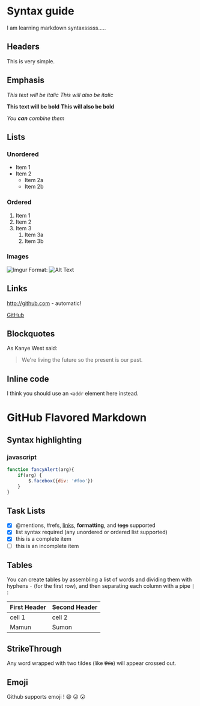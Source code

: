 # Syntax guide
I am learning markdown syntaxsssss..... 

## Headers

This is very simple. 

## Emphasis

*This text will be italic*
_This will also be italic_

**This text will be bold**
__This will also be bold__

_You **can** combine them_

## Lists

### Unordered
* Item 1
* Item 2
	* Item 2a
	* Item 2b
	
### Ordered
1. Item 1
1. Item 2
1. Item 3
	1. Item 3a
	1. Item 3b
	
### Images
![Imgur](http://i.imgur.com/NhmmwFQ.png)
Format: ![Alt Text](url)

## Links
http://github.com - automatic!

[GitHub](http://github.com)

## Blockquotes

As Kanye West said:

> We're living the future so
> the present is our past.

## Inline code

I think you should use an `<addr` element here instead.

# GitHub Flavored Markdown

## Syntax highlighting

### javascript
```javascript
function fancyAlert(arg){
	if(arg) {
		$.facebox({div: '#foo'})
	}
}
```

## Task Lists
- [x] @mentions, #refs, [links](), **formatting**, and <del>tags</del> supported
- [x] list syntax required (any unordered or ordered list supported)
- [x] this is a complete item
- [ ] this is an incomplete item

## Tables

You can create tables by assembling a list of words and dividing them with
hyphens `-` (for the first row), and then separating each column with 
a pipe `| ` :

First Header | Second Header
-------------|--------------
   cell 1	 | cell 2
   Mamun 	 | Sumon 
   
## StrikeThrough
Any word wrapped with two tildes (like ~~this~~) will appear crossed out.

## Emoji 

Github supports emoji ! :smile: :stuck_out_tongue_winking_eye: :open_mouth:
